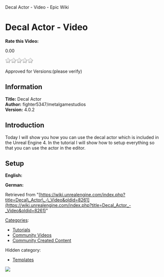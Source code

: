 Decal Actor - Video - Epic Wiki                    

Decal Actor - Video
===================

**Rate this Video:**

0.00

![](/extensions/VoteNY/images/star_off.gif)![](/extensions/VoteNY/images/star_off.gif)![](/extensions/VoteNY/images/star_off.gif)![](/extensions/VoteNY/images/star_off.gif)![](/extensions/VoteNY/images/star_off.gif)

Approved for Versions:(please verify)

Information
-----------

**Title:** Decal Actor  
**Author:** fighter5347/metalgamestudios  
**Version:** 4.0.2  
  

Introduction
------------

Today I will show you how you can use the decal actor which is included in the Unreal Engine 4. In the tutorial I will show how to setup everything so that you can use the actor in the editor.  
  

Setup
-----

**English:**  
  
**German:**  

Retrieved from "[https://wiki.unrealengine.com/index.php?title=Decal\_Actor\_-\_Video&oldid=8261](https://wiki.unrealengine.com/index.php?title=Decal_Actor_-_Video&oldid=8261)"

[Categories](/Special:Categories "Special:Categories"):

*   [Tutorials](/Category:Tutorials "Category:Tutorials")
*   [Community Videos](/Category:Community_Videos "Category:Community Videos")
*   [Community Created Content](/Category:Community_Created_Content "Category:Community Created Content")

Hidden category:

*   [Templates](/Category:Templates "Category:Templates")

  ![](https://tracking.unrealengine.com/track.png)